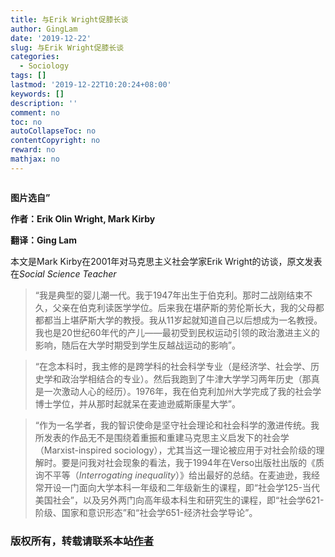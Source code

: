```yaml
---
title: 与Erik Wright促膝长谈
author: GingLam
date: '2019-12-22'
slug: 与Erik Wright促膝长谈
categories:
  - Sociology
tags: []
lastmod: '2019-12-22T10:20:24+08:00'
keywords: []
description: ''
comment: no
toc: no
autoCollapseToc: no
contentCopyright: no
reward: no
mathjax: no
---
```

<div align=center><img src=""></div>
<div align=center>
</div>

**图片选自”**

**作者：Erik Olin Wright, Mark Kirby**

**翻译：Ging Lam**

本文是Mark Kirby在2001年对马克思主义社会学家Erik Wright的访谈，原文发表在*Social Science Teacher*

> “我是典型的婴儿潮一代。我于1947年出生于伯克利。那时二战刚结束不久，父亲在伯克利读医学学位。后来我在堪萨斯的劳伦斯长大，我的父母都都都当上堪萨斯大学的教授。我从11岁起就知道自己以后想成为一名教授。我也是20世纪60年代的产儿——最初受到民权运动引领的政治激进主义的影响，随后在大学时期受到学生反越战运动的影响”。

> “在念本科时，我主修的是跨学科的社会科学专业（是经济学、社会学、历史学和政治学相结合的专业）。然后我跑到了牛津大学学习两年历史（那真是一次激动人心的经历）。1976年，我在伯克利加州大学完成了我的社会学博士学位，并从那时起就呆在麦迪逊威斯康星大学”。

>“作为一名学者，我的智识使命是坚守社会理论和社会科学的激进传统。我所发表的作品无不是围绕着重振和重建马克思主义启发下的社会学（Marxist-inspired sociology），尤其当这一理论被应用于对社会阶级的理解时。要是问我对社会现象的看法，我于1994年在Verso出版社出版的《质询不平等（*Interrogating inequality*）》给出最好的总结。在麦迪逊，我经常开设一门面向大学本科一年级和二年级新生的课程，即“社会学125-当代美国社会”，以及另外两门向高年级本科生和研究生的课程，即“社会学621-阶级、国家和意识形态”和“社会学651-经济社会学导论”。

<!--more-->





### 版权所有，转载请联系本站[作者](mailto:linj83@mail2.sysu.edu.cn)
